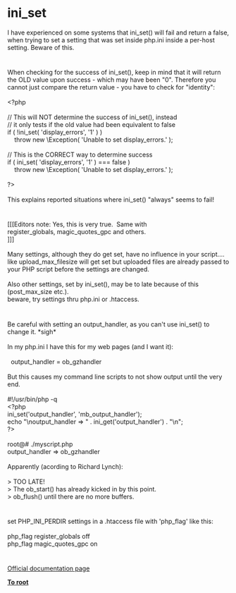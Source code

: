 # ini_set




<div class="phpcode"><span class="html">
I have experienced on some systems that ini_set() will fail and return a false, when trying to set a setting that was set inside php.ini inside a per-host setting. Beware of this.</span>
</div>
  

#


<div class="phpcode"><span class="html">
When checking for the success of ini_set(), keep in mind that it will return the OLD value upon success - which may have been &quot;0&quot;. Therefore you cannot just compare the return value - you have to check for &quot;identity&quot;:<br><br><span class="default">&lt;?php<br><br></span><span class="comment">// This will NOT determine the success of ini_set(), instead<br>// it only tests if the old value had been equivalent to false<br></span><span class="keyword">if ( !</span><span class="default">ini_set</span><span class="keyword">( </span><span class="string">&apos;display_errors&apos;</span><span class="keyword">, </span><span class="string">&apos;1&apos; </span><span class="keyword">) ) <br>&#xA0; &#xA0; throw new \</span><span class="default">Exception</span><span class="keyword">( </span><span class="string">&apos;Unable to set display_errors.&apos; </span><span class="keyword">);<br><br></span><span class="comment">// This is the CORRECT way to determine success<br></span><span class="keyword">if ( </span><span class="default">ini_set</span><span class="keyword">( </span><span class="string">&apos;display_errors&apos;</span><span class="keyword">, </span><span class="string">&apos;1&apos; </span><span class="keyword">) === </span><span class="default">false </span><span class="keyword">) <br>&#xA0; &#xA0; throw new \</span><span class="default">Exception</span><span class="keyword">( </span><span class="string">&apos;Unable to set display_errors.&apos; </span><span class="keyword">);&#xA0; &#xA0; <br><br></span><span class="default">?&gt;<br></span><br>This explains reported situations where ini_set() &quot;always&quot; seems to fail!</span>
</div>
  

#


<div class="phpcode"><span class="html">
[[[Editors note: Yes, this is very true.&#xA0; Same with 
<br>register_globals, magic_quotes_gpc and others.
<br>]]]
<br>
<br>Many settings, although they do get set, have no influence in your script.... like upload_max_filesize will get set but uploaded files are already passed to your PHP script before the settings are changed.
<br>
<br>Also other settings, set by ini_set(), may be to late because of this (post_max_size etc.).
<br>beware, try settings thru php.ini or .htaccess.</span>
</div>
  

#


<div class="phpcode"><span class="html">
Be careful with setting an output_handler, as you can&apos;t use ini_set() to change it. *sigh*<br><br>In my php.ini I have this for my web pages (and I want it): <br><br>&#xA0; output_handler = ob_gzhandler<br><br>But this causes my command line scripts to not show output until the very end.<br><br>#!/usr/bin/php -q<br><span class="default">&lt;?php<br>ini_set</span><span class="keyword">(</span><span class="string">&apos;output_handler&apos;</span><span class="keyword">, </span><span class="string">&apos;mb_output_handler&apos;</span><span class="keyword">);<br>echo </span><span class="string">&quot;\noutput_handler =&gt; &quot; </span><span class="keyword">. </span><span class="default">ini_get</span><span class="keyword">(</span><span class="string">&apos;output_handler&apos;</span><span class="keyword">) . </span><span class="string">&quot;\n&quot;</span><span class="keyword">;<br></span><span class="default">?&gt;<br></span><br>root@# ./myscript.php<br>output_handler =&gt; ob_gzhandler<br><br>Apparently (acording to Richard Lynch):<br><br>&gt; TOO LATE!<br>&gt; The ob_start() has already kicked in by this point.<br>&gt; ob_flush() until there are no more buffers.</span>
</div>
  

#


<div class="phpcode"><span class="html">
set PHP_INI_PERDIR settings in a .htaccess file with &apos;php_flag&apos; like this:<br><br>php_flag register_globals off<br>php_flag magic_quotes_gpc on</span>
</div>
  

#

[Official documentation page](https://www.php.net/manual/en/function.ini-set.php)

**[To root](/README.md)**